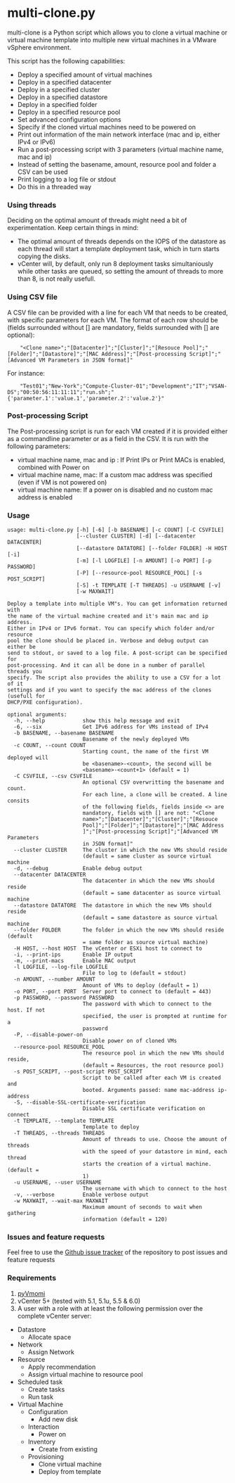 multi-clone.py
==============
multi-clone is a Python script which allows you to clone a virtual machine or virtual machine template into multiple new virtual machines in a VMware vSphere environment.

This script has the following capabilities:
* Deploy a specified amount of virtual machines
* Deploy in a specified datacenter
* Deploy in a specified cluster
* Deploy in a specified datastore
* Deploy in a specified folder
* Deploy in a specified resource pool
* Set advanced configuration options
* Specify if the cloned virtual machines need to be powered on
* Print out information of the main network interface (mac and ip, either IPv4 or IPv6)
* Run a post-processing script with 3 parameters (virtual machine name, mac and ip)
* Instead of setting the basename, amount, resource pool and folder a CSV can be used
* Print logging to a log file or stdout
* Do this in a threaded way

### Using threads ###
Deciding on the optimal amount of threads might need a bit of experimentation. Keep certain things in mind:
* The optimal amount of threads depends on the IOPS of the datastore as each thread will start a template deployment task, which in turn starts copying the disks.
* vCenter will, by default, only run 8 deployment tasks simultaniously while other tasks are queued, so setting the amount of threads to more than 8, is not really usefull.

### Using CSV file ###
A CSV file can be provided with a line for each VM that needs to be created, with specific parameters for each VM. The format of each row should be (fields surrounded without [] are mandatory, fields surrounded with [] are optional):
```
    "<Clone name>";"[Datacenter]";"[Cluster]";"[Resouce Pool]";"[Folder]";"[Datastore]";"[MAC Address]";"[Post-processing Script]";"[Advanced VM Parameters in JSON format]"
```
For instance:
```
    "Test01";"New-York";"Compute-Cluster-01";"Development";"IT";"VSAN-DS";"00:50:56:11:11:11";"run.sh";"{'parameter.1':'value.1','parameter.2':'value.2'}"
```
### Post-processing Script ###
The Post-processing script is run for each VM created if it is provided either as a commandline parameter or as a field in the CSV.
It is run with the following parameters:
* virtual machine name, mac and ip : If Print IPs or Print MACs is enabled, combined with Power on
* virtual machine name, mac: If a custom mac address was specified (even if VM is not powered on)
* virtual machine name: If a power on is disabled and no custom mac address is enabled

### Usage ###
    usage: multi-clone.py [-h] [-6] [-b BASENAME] [-c COUNT] [-C CSVFILE]
                          [--cluster CLUSTER] [-d] [--datacenter DATACENTER]
                          [--datastore DATATORE] [--folder FOLDER] -H HOST [-i]
                          [-m] [-l LOGFILE] [-n AMOUNT] [-o PORT] [-p PASSWORD]
                          [-P] [--resource-pool RESOURCE_POOL] [-s POST_SCRIPT]
                          [-S] -t TEMPLATE [-T THREADS] -u USERNAME [-v]
                          [-w MAXWAIT]

    Deploy a template into multiple VM"s. You can get information returned with
    the name of the virtual machine created and it's main mac and ip address.
    Either in IPv4 or IPv6 format. You can specify which folder and/or resource
    pool the clone should be placed in. Verbose and debug output can either be
    send to stdout, or saved to a log file. A post-script can be specified for
    post-processing. And it can all be done in a number of parallel threads you
    specify. The script also provides the ability to use a CSV for a lot of it
    settings and if you want to specify the mac address of the clones (usefull for
    DHCP/PXE configuration).

    optional arguments:
      -h, --help            show this help message and exit
      -6, --six             Get IPv6 address for VMs instead of IPv4
      -b BASENAME, --basename BASENAME
                            Basename of the newly deployed VMs
      -c COUNT, --count COUNT
                            Starting count, the name of the first VM deployed will
                            be <basename>-<count>, the second will be
                            <basename>-<count+1> (default = 1)
      -C CSVFILE, --csv CSVFILE
                            An optional CSV overwritting the basename and count.
                            For each line, a clone will be created. A line consits
                            of the following fields, fields inside <> are
                            mandatory, fields with [] are not: "<Clone
                            name>";"[Datacenter]";"[Cluster]";"[Resouce
                            Pool]";"[Folder]";"[Datastore]";"[MAC Address
                            ]";"[Post-processing Script]";"[Advanced VM Parameters
                            in JSON format]"
      --cluster CLUSTER     The cluster in which the new VMs should reside
                            (default = same cluster as source virtual machine
      -d, --debug           Enable debug output
      --datacenter DATACENTER
                            The datacenter in which the new VMs should reside
                            (default = same datacenter as source virtual machine
      --datastore DATATORE  The datastore in which the new VMs should reside
                            (default = same datastore as source virtual machine
      --folder FOLDER       The folder in which the new VMs should reside (default
                            = same folder as source virtual machine)
      -H HOST, --host HOST  The vCenter or ESXi host to connect to
      -i, --print-ips       Enable IP output
      -m, --print-macs      Enable MAC output
      -l LOGFILE, --log-file LOGFILE
                            File to log to (default = stdout)
      -n AMOUNT, --number AMOUNT
                            Amount of VMs to deploy (default = 1)
      -o PORT, --port PORT  Server port to connect to (default = 443)
      -p PASSWORD, --password PASSWORD
                            The password with which to connect to the host. If not
                            specified, the user is prompted at runtime for a
                            password
      -P, --disable-power-on
                            Disable power on of cloned VMs
      --resource-pool RESOURCE_POOL
                            The resource pool in which the new VMs should reside,
                            (default = Resources, the root resource pool)
      -s POST_SCRIPT, --post-script POST_SCRIPT
                            Script to be called after each VM is created and
                            booted. Arguments passed: name mac-address ip-address
      -S, --disable-SSL-certificate-verification
                            Disable SSL certificate verification on connect
      -t TEMPLATE, --template TEMPLATE
                            Template to deploy
      -T THREADS, --threads THREADS
                            Amount of threads to use. Choose the amount of threads
                            with the speed of your datastore in mind, each thread
                            starts the creation of a virtual machine. (default =
                            1)
      -u USERNAME, --user USERNAME
                            The username with which to connect to the host
      -v, --verbose         Enable verbose output
      -w MAXWAIT, --wait-max MAXWAIT
                            Maximum amount of seconds to wait when gathering
                            information (default = 120)

### Issues and feature requests ###
Feel free to use the [Github issue tracker](https://github.com/pdellaert/vSphere-Python/issues) of the repository to post issues and feature requests

### Requirements ###
1. [pyVmomi](https://github.com/vmware/pyvmomi)
2. vCenter 5+ (tested with 5.1, 5.1u, 5.5 & 6.0)
3. A user with a role with at least the following permission over the complete vCenter server:
  * Datastore
    * Allocate space
  * Network
    * Assign Network
  * Resource
    * Apply recommendation
    * Assign virtual machine to resource pool
  * Scheduled task
    * Create tasks
    * Run task
  * Virtual Machine
    * Configuration
      * Add new disk
    * Interaction
      * Power on
    * Inventory
      * Create from existing
    * Provisioning
      * Clone virtual machine
      * Deploy from template

